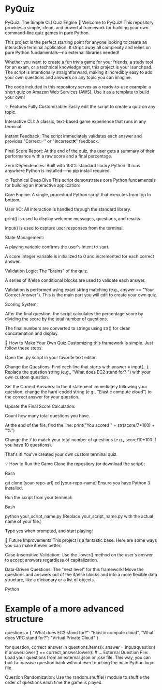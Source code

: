 # PyQuiz
PyQuiz: The Simple CLI Quiz Engine 🚀
Welcome to PyQuiz! This repository provides a simple, clean, and powerful framework for building your own command-line quiz games in pure Python.

This project is the perfect starting point for anyone looking to create an interactive terminal application. It strips away all complexity and relies on pure Python fundamentals—no external libraries needed!

Whether you want to create a fun trivia game for your friends, a study tool for an exam, or a technical knowledge test, this project is your launchpad. The script is intentionally straightforward, making it incredibly easy to add your own questions and answers on any topic you can imagine.

The code included in this repository serves as a ready-to-use example: a short quiz on Amazon Web Services (AWS). Use it as a template to build your own!

✨ Features
Fully Customizable: Easily edit the script to create a quiz on any topic.

Interactive CLI: A classic, text-based game experience that runs in any terminal.

Instant Feedback: The script immediately validates each answer and provides "Correct✅" or "Incorrect❌" feedback.

Final Score Report: At the end of the quiz, the user gets a summary of their performance with a raw score and a final percentage.

Zero Dependencies: Built with 100% standard library Python. It runs anywhere Python is installed—no pip install required.

⚙️ Technical Deep Dive
This script demonstrates core Python fundamentals for building an interactive application:

Core Engine: A single, procedural Python script that executes from top to bottom.

User I/O: All interaction is handled through the standard library.

print() is used to display welcome messages, questions, and results.

input() is used to capture user responses from the terminal.

State Management:

A playing variable confirms the user's intent to start.

A score integer variable is initialized to 0 and incremented for each correct answer.

Validation Logic: The "brains" of the quiz.

A series of if/else conditional blocks are used to validate each answer.

Validation is performed using exact string matching (e.g., answer == "Your Correct Answer"). This is the main part you will edit to create your own quiz.

Scoring System:

After the final question, the script calculates the percentage score by dividing the score by the total number of questions.

The final numbers are converted to strings using str() for clean concatenation and display.

🚀 How to Make Your Own Quiz
Customizing this framework is simple. Just follow these steps:

Open the .py script in your favorite text editor.

Change the Questions: Find each line that starts with answer = input(...). Replace the question string (e.g., "What does EC2 stand for? ") with your own custom question.

Set the Correct Answers: In the if statement immediately following your question, change the hard-coded string (e.g., "Elastic compute cloud") to the correct answer for your question.

Update the Final Score Calculation:

Count how many total questions you have.

At the end of the file, find the line: print("You scored " + str(score/7*100) + "%")

Change the 7 to match your total number of questions (e.g., score/10*100 if you have 10 questions).

That's it! You've created your own custom terminal quiz.

💡 How to Run the Game
Clone the repository (or download the script):

Bash

git clone [your-repo-url]
cd [your-repo-name]
Ensure you have Python 3 installed.

Run the script from your terminal:

Bash

python your_script_name.py
(Replace your_script_name.py with the actual name of your file.)

Type yes when prompted, and start playing!

🔮 Future Improvements
This project is a fantastic base. Here are some ways you can make it even better:

Case-Insensitive Validation: Use the .lower() method on the user's answer to accept answers regardless of capitalization.

Data-Driven Questions: The "next level" for this framework! Move the questions and answers out of the if/else blocks and into a more flexible data structure, like a dictionary or a list of objects.

Python

# Example of a more advanced structure
questions = {
    "What does EC2 stand for?": "Elastic compute cloud",
    "What does VPC stand for?": "Virtual Private Cloud"
}

for question, correct_answer in questions.items():
    answer = input(question)
    if answer.lower() == correct_answer.lower():
        # ...
External Question File: Load your questions from an external .json or .csv file. This way, you can build a massive question bank without ever touching the main Python logic file.

Question Randomization: Use the random.shuffle() module to shuffle the order of questions each time the game is played.
